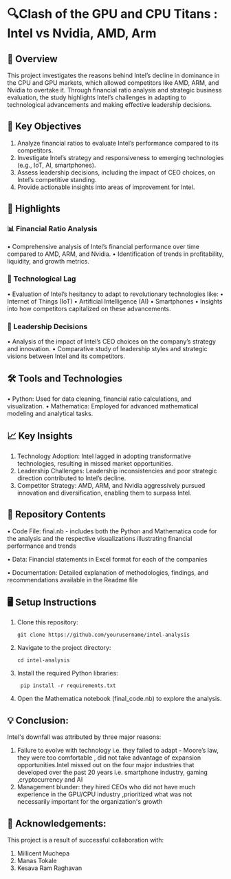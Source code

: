 # 🔍Clash of the GPU and CPU Titans : Intel vs Nvidia, AMD, Arm

## 📖 Overview

This project investigates the reasons behind Intel’s decline in dominance in the CPU and GPU markets, which allowed competitors like AMD, ARM, and Nvidia to overtake it. Through financial ratio analysis and strategic business evaluation, the study highlights Intel’s challenges in adapting to technological advancements and making effective leadership decisions.

## 🎯 Key Objectives
1. Analyze financial ratios to evaluate Intel’s performance compared to its competitors.
2. Investigate Intel’s strategy and responsiveness to emerging technologies (e.g., IoT, AI, smartphones).
3. Assess leadership decisions, including the impact of CEO choices, on Intel’s competitive standing.
4. Provide actionable insights into areas of improvement for Intel.

## 🔑 Highlights

### 📊 Financial Ratio Analysis
•	Comprehensive analysis of Intel’s financial performance over time compared to AMD, ARM, and Nvidia.
•	Identification of trends in profitability, liquidity, and growth metrics.

### 🧠 Technological Lag
•	Evaluation of Intel’s hesitancy to adapt to revolutionary technologies like:
•	Internet of Things (IoT)
•	Artificial Intelligence (AI)
•	Smartphones
•	Insights into how competitors capitalized on these advancements.

### 🏢 Leadership Decisions
•	Analysis of the impact of Intel’s CEO choices on the company’s strategy and innovation.
•	Comparative study of leadership styles and strategic visions between Intel and its competitors.

## 🛠️ Tools and Technologies
•	Python: Used for data cleaning, financial ratio calculations, and visualization.
•	Mathematica: Employed for advanced mathematical modeling and analytical tasks.

## 📈 Key Insights
1.	Technology Adoption: Intel lagged in adopting transformative technologies, resulting in missed market opportunities.
2.	Leadership Challenges: Leadership inconsistencies and poor strategic direction contributed to Intel’s decline.
3.	Competitor Strategy: AMD, ARM, and Nvidia aggressively pursued innovation and diversification, enabling them to surpass Intel.

## 📂 Repository Contents

•	Code File: final.nb - includes both the Python and Mathematica code for the analysis and the respective visualizations illustrating financial performance and trends

•	Data: Financial statements in Excel format for each of the companies

•	Documentation: Detailed explanation of methodologies, findings, and recommendations available in the Readme file

## 🖥️ Setup Instructions
1.	Clone this repository:

 
 		git clone https://github.com/yourusername/intel-analysis


2.	Navigate to the project directory:

   
		cd intel-analysis


4.	Install the required Python libraries:

   
   		 pip install -r requirements.txt


6.	Open the Mathematica notebook (final_code.nb) to explore the analysis.


## 💡 Conclusion:
Intel's downfall was attributed by three major reasons:
1. Failure to evolve with technology i.e. they failed to adapt - Moore’s law, they were too comfortable , did not take advantage of expansion opportunities.Intel missed out on the four major industries that developed over the past 20 years i.e. smartphone industry, gaming ,cryptocurrency and AI
2. Management blunder: they hired CEOs who did not have much experience in the GPU/CPU industry ,prioritized what was not necessarily important for the organization's growth


## 👏 Acknowledgements:  

This project is a result of successful collaboration with:
1. Millicent Muchepa
2. Manas Tokale
3. Kesava Ram Raghavan

